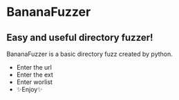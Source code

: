 # BananaFuzzer
## Easy and useful directory fuzzer!

BananaFuzzer is a basic directory fuzz created by python.

 - Enter the url
- Enter the ext
- Enter worlist
- ✨Enjoy✨
